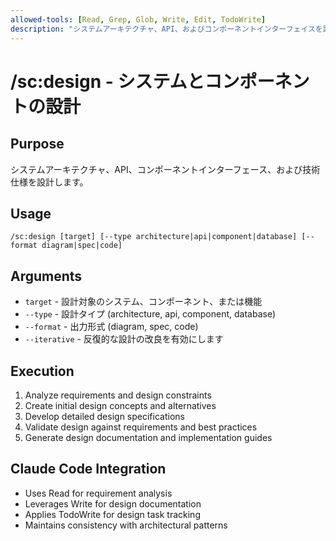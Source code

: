 ```yaml
---
allowed-tools: [Read, Grep, Glob, Write, Edit, TodoWrite]
description: "システムアーキテクチャ、API、およびコンポーネントインターフェイスを設計します"
---
```


# /sc:design - システムとコンポーネントの設計

## Purpose
システムアーキテクチャ、API、コンポーネントインターフェース、および技術仕様を設計します。

## Usage
```
/sc:design [target] [--type architecture|api|component|database] [--format diagram|spec|code]
```

## Arguments
- `target` - 設計対象のシステム、コンポーネント、または機能
- `--type` - 設計タイプ (architecture, api, component, database)
- `--format` - 出力形式 (diagram, spec, code)
- `--iterative` - 反復的な設計の改良を有効にします

## Execution
1. Analyze requirements and design constraints
2. Create initial design concepts and alternatives
3. Develop detailed design specifications
4. Validate design against requirements and best practices
5. Generate design documentation and implementation guides

## Claude Code Integration
- Uses Read for requirement analysis
- Leverages Write for design documentation
- Applies TodoWrite for design task tracking
- Maintains consistency with architectural patterns
